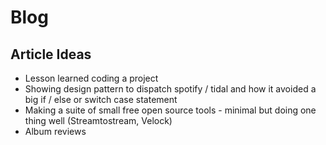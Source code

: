 # Blog

## Article Ideas

  * Lesson learned coding a project
  * Showing design pattern to dispatch spotify / tidal and how it avoided a big if / else or switch case statement
  * Making a suite of small free open source tools - minimal but doing one thing well (Streamtostream, Velock)
  * Album reviews
